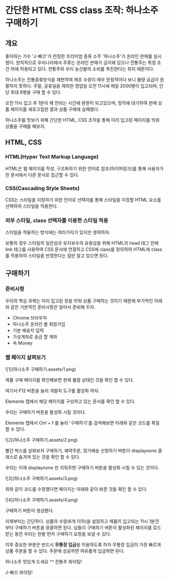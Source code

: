 # 간단한 HTML CSS class 조작: 하나소주 구매하기

## 개요

좋아하는 가수 'J-빠끄'가 런칭한 프리미엄 증류 소주 '하나소주'가 온라인 판매를 실시했다. 원칙적으로 우리나라에서 주류는 온라인 판매가 금지돼 있으나 전통주는 특정 조건 하에 허용되고 있다. 전통주와 우리 농산물의 소비를 촉진한다는 취지 때문이다.

하나소주는 전통증류방식을 재현하여 제조 수량이 매우 한정적이다 보니 물량 공급이 원활하지 못하다. 주말, 공휴일을 제외한 영업일 오전 11시에 매일 2000병이 입고되며, 인당 최대 6병을 구매 할 수 있다.

오전 11시 입고 후 1분이 채 안되는 시간에 완판이 되고있으며, 정각에 대기하여 판매 상품 페이지를 새로고침한 결과 상품 구매에 실패했다.

하나소주를 맛보기 위해 간단한 HTML, CSS 조작을 통해 미리 입고된 페이지를 띄워 상품을 구매를 해보자.



## HTML, CSS

### HTML(Hyper Text Markup Language)

HTML은 웹 페이지를 작성, 구조화하기 위한 언어로 참조(하이퍼링크)를 통해 사용자가 한 문서에서 다른 문서로 접근할 수 있다.

### CSS(Cascading Style Sheets)

CSS는 스타일을 지정하기 위한 언어로 선택자를 통해 스타일을 지정할 HTML 요소를 선택하여 스타일을 적용한다.

### 외부 스타일, class 선택자를 이용한 스타일 적용

스타일을 적용하는 방식에는 여러가지가 있지만 생략하자.

보통의 경우 스타일의 일관성과 유지보수의 유용성을 위해 HTML의 head 태그 안에 link 태그를 사용하여 CSS 문서에 연결하고 CSS에 class를 정의하여 HTML에 class를 적용하여 스타일을 반영한다는 점만 알고 있으면 된다.



## 구매하기

### 준비사항

우리의 핵심 과제는 미리 입고된 창을 띄워 상품 구매하는 것이기 때문에 부가적인 아래와 같은 기본적인 준비사항은 알아서 준비해 두자.

- Chrome 브라우저
- 하나소주 온라인 몰 회원가입
- 기본 배송지 입력
- 가상계좌로 송금 할 계좌
- 속 Money

### 웹 페이지 살펴보기

![1](하나소주 구매하기.assets/1.png)

제품 구매 페이지를 확인해보면 현재 품절 상태인 것을 확인 할 수 있다.

여기서 F12 버튼을 눌러 개발자 도구를 활성화 하자.

Elements 탭에서 해당 페이지를 구성하고 있는 문서를 확인 할 수 있다.

우리는 구매하기 버튼을 활성화 시킬 것이다.

Elements 탭에서 Ctrl + f 를 눌러 '구매하기'를 검색해보면 아래와 같은 코드를 확일 할 수 있다.

![2](하나소주 구매하기.assets/2.png)

빨간 박스를 살펴보자 구매하기, 예약주문, 정기배송 신청하기 버튼이 displaynone 클래스로 숨겨져 있는 것을 확인 할 수 있다.

우리는 이제 displaynone 만 지워주면 구매하기 버튼을 활성화 시킬 수 있는 것이다.

![3](하나소주 구매하기.assets/3.png)

위와 같이 코드를 수정했다면 페이지는 아래와 같이 바뀐 것을 확인 할 수 있다.

![4](하나소주 구매하기.assets/4.png)

구매하기 버튼이 생성됐다.



이제부터는 간단하다. 상품의 수량(6개 이하)을 설정하고 제품이 입고되는 11시 1분전 부터 구매하기 버튼을 광클하면 된다. 남들이 구매하기 버튼이 활성화된 페이지를 로드받는 동안 우리는 한발 먼저 구매하기 요청을 보낼 수 있다.



이후 중요한 부분은 반드시 **무통장 입금**을 이용하도록 하자 무통장 입금이 가장 빠르게 상품 주문을 할 수 있다. 주문에 성공하면 여유롭게 입금하면 된다.



하나소주 맛있게 드세요 ^^
전통주 화이팅!

J-빠끄 화이팅!
